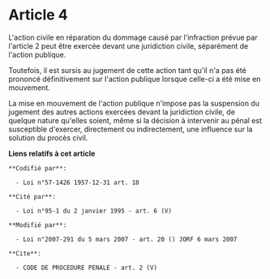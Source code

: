 # Article 4

L'action civile en réparation du dommage causé par l'infraction prévue par l'article 2 peut être exercée devant une
juridiction civile, séparément de l'action publique.

Toutefois, il est sursis au jugement de cette action tant qu'il n'a pas été prononcé définitivement sur l'action publique
lorsque celle-ci a été mise en mouvement.

La mise en mouvement de l'action publique n'impose pas la suspension du jugement des autres actions exercées devant la
juridiction civile, de quelque nature qu'elles soient, même si la décision à intervenir au pénal est susceptible d'exercer,
directement ou indirectement, une influence sur la solution du procès civil.

**Liens relatifs à cet article**

	**Codifié par**:

	  - Loi n°57-1426 1957-12-31 art. 18

	**Cité par**:

	  - Loi n°95-1 du 2 janvier 1995 - art. 6 (V)

	**Modifié par**:

	  - Loi n°2007-291 du 5 mars 2007 - art. 20 () JORF 6 mars 2007

	**Cite**:

	  - CODE DE PROCEDURE PENALE - art. 2 (V)
